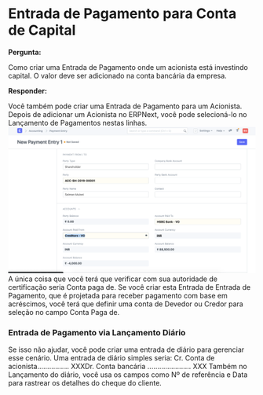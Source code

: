 # Entrada de Pagamento para Conta de Capital


**Pergunta:**
  
Como criar uma Entrada de Pagamento onde um acionista está investindo capital. O valor deve ser adicionado na conta bancária da empresa.
  

**Responder:**
  
Você também pode criar uma Entrada de Pagamento para um Acionista. Depois de adicionar um Acionista no ERPNext, você pode selecioná-lo no Lançamento de Pagamentos nestas linhas.
![](/files/Etxow8j.png)
A única coisa que você terá que verificar com sua autoridade de certificação seria Conta paga de. Se você criar esta Entrada de Entrada de Pagamento, que é projetada para receber pagamento com base em acréscimos, você terá que definir uma conta de Devedor ou Credor para seleção no campo Conta Paga de.
### Entrada de Pagamento via Lançamento Diário

  
Se isso não ajudar, você pode criar uma entrada de diário para gerenciar esse cenário. Uma entrada de diário simples seria:
Cr. Conta de acionista................ XXXDr. Conta bancária ...................... XXX
Também no Lançamento do diário, você usa os campos como Nº de referência e Data para rastrear os detalhes do cheque do cliente.